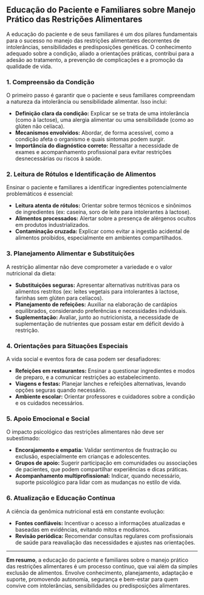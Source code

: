 
## Educação do Paciente e Familiares sobre Manejo Prático das Restrições Alimentares

A educação do paciente e de seus familiares é um dos pilares fundamentais para o sucesso no manejo das restrições alimentares decorrentes de intolerâncias, sensibilidades e predisposições genéticas. O conhecimento adequado sobre a condição, aliado a orientações práticas, contribui para a adesão ao tratamento, a prevenção de complicações e a promoção da qualidade de vida.

### 1. Compreensão da Condição

O primeiro passo é garantir que o paciente e seus familiares compreendam a natureza da intolerância ou sensibilidade alimentar. Isso inclui:

- **Definição clara da condição:** Explicar se se trata de uma intolerância (como à lactose), uma alergia alimentar ou uma sensibilidade (como ao glúten não celíaca).
- **Mecanismos envolvidos:** Abordar, de forma acessível, como a condição afeta o organismo e quais sintomas podem surgir.
- **Importância do diagnóstico correto:** Ressaltar a necessidade de exames e acompanhamento profissional para evitar restrições desnecessárias ou riscos à saúde.

### 2. Leitura de Rótulos e Identificação de Alimentos

Ensinar o paciente e familiares a identificar ingredientes potencialmente problemáticos é essencial:

- **Leitura atenta de rótulos:** Orientar sobre termos técnicos e sinônimos de ingredientes (ex: caseína, soro de leite para intolerantes à lactose).
- **Alimentos processados:** Alertar sobre a presença de alérgenos ocultos em produtos industrializados.
- **Contaminação cruzada:** Explicar como evitar a ingestão acidental de alimentos proibidos, especialmente em ambientes compartilhados.

### 3. Planejamento Alimentar e Substituições

A restrição alimentar não deve comprometer a variedade e o valor nutricional da dieta:

- **Substituições seguras:** Apresentar alternativas nutritivas para os alimentos restritos (ex: leites vegetais para intolerantes à lactose, farinhas sem glúten para celíacos).
- **Planejamento de refeições:** Auxiliar na elaboração de cardápios equilibrados, considerando preferências e necessidades individuais.
- **Suplementação:** Avaliar, junto ao nutricionista, a necessidade de suplementação de nutrientes que possam estar em déficit devido à restrição.

### 4. Orientações para Situações Especiais

A vida social e eventos fora de casa podem ser desafiadores:

- **Refeições em restaurantes:** Ensinar a questionar ingredientes e modos de preparo, e a comunicar restrições ao estabelecimento.
- **Viagens e festas:** Planejar lanches e refeições alternativas, levando opções seguras quando necessário.
- **Ambiente escolar:** Orientar professores e cuidadores sobre a condição e os cuidados necessários.

### 5. Apoio Emocional e Social

O impacto psicológico das restrições alimentares não deve ser subestimado:

- **Encorajamento e empatia:** Validar sentimentos de frustração ou exclusão, especialmente em crianças e adolescentes.
- **Grupos de apoio:** Sugerir participação em comunidades ou associações de pacientes, que podem compartilhar experiências e dicas práticas.
- **Acompanhamento multiprofissional:** Indicar, quando necessário, suporte psicológico para lidar com as mudanças no estilo de vida.

### 6. Atualização e Educação Contínua

A ciência da genômica nutricional está em constante evolução:

- **Fontes confiáveis:** Incentivar o acesso a informações atualizadas e baseadas em evidências, evitando mitos e modismos.
- **Revisão periódica:** Recomendar consultas regulares com profissionais de saúde para reavaliação das necessidades e ajustes nas orientações.

---

**Em resumo**, a educação do paciente e familiares sobre o manejo prático das restrições alimentares é um processo contínuo, que vai além da simples exclusão de alimentos. Envolve conhecimento, planejamento, adaptação e suporte, promovendo autonomia, segurança e bem-estar para quem convive com intolerâncias, sensibilidades ou predisposições alimentares.
```
